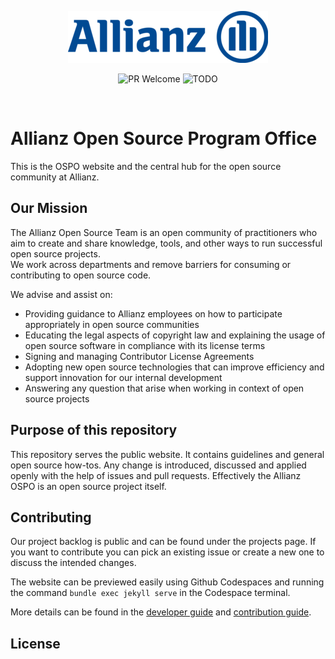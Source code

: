 
<!-- © Allianz. All Rights Reserved. Use of this text is governed by Apache2 License -->
<p align="center">
  <img src="_layouts/assets/Allianz.png" alt="Allianz"/>
</p>

<p align="center">
    <img src="https://img.shields.io/badge/PRs-welcome-blue.svg?style=flat-square" alt="PR Welcome">
    <img src="https://img.shields.io/badge/license-Apache2-blue.svg?style=flat" alt="TODO">
</p>
<br>

# Allianz Open Source Program Office

This is the OSPO website and the central hub for the open source community at Allianz.

## Our Mission

The Allianz Open Source Team is an open community of practitioners who aim to create and share knowledge, tools, and other ways to run successful open source projects.  
We work across departments and remove barriers for consuming or contributing to open source code.

We advise and assist on:

* Providing guidance to Allianz employees on how to participate appropriately in open source communities
* Educating the legal aspects of copyright law and explaining the usage of open source software in compliance with its license terms
* Signing and managing Contributor License Agreements
* Adopting new open source technologies that can improve efficiency and support innovation for our internal development
* Answering any question that arise when working in context of open source projects

## Purpose of this repository

This repository serves the public website. It contains guidelines and general open source how-tos. Any change is introduced, discussed and applied openly with the help of issues and pull requests. Effectively the Allianz OSPO is an open source project itself.

## Contributing

Our project backlog is public and can be found under the projects page. If you want to contribute you can pick an existing issue or create a new one to discuss the intended changes.

The website can be previewed easily using Github Codespaces and running the command `bundle exec jekyll serve` in the Codespace terminal.

More details can be found in the [developer guide](DEVELOPMENT.md) and [contribution guide](CONTRIBUTION.md).

## License
